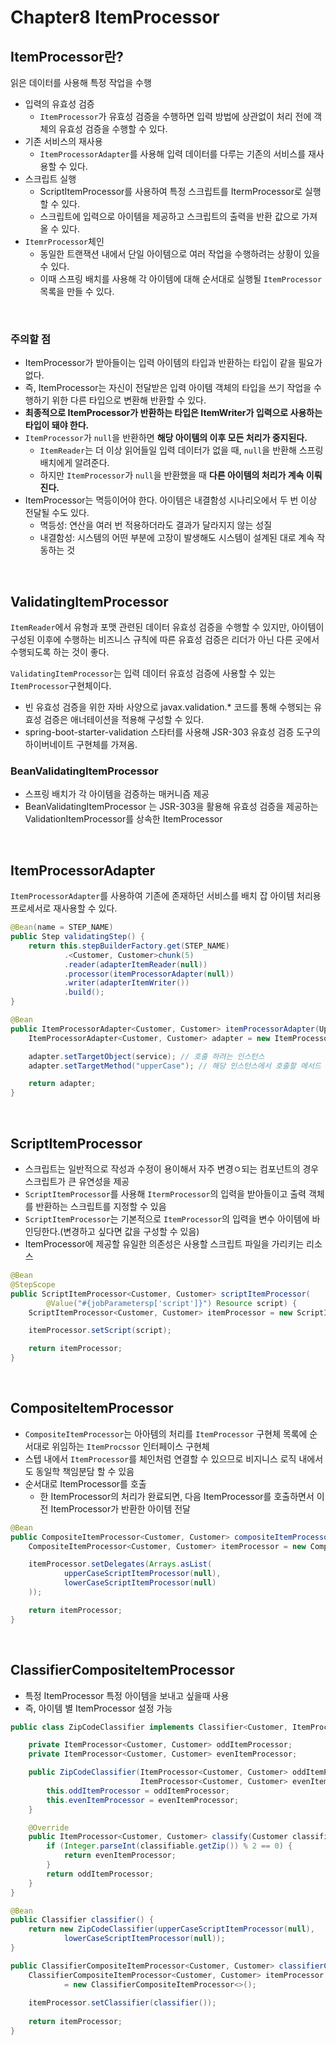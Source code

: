 # Chapter8 ItemProcessor

## ItemProcessor란?

읽은 데이터를 사용해 특정 작업을 수행

- 입력의 유효성 검증
  - `ItemProcessor`가 유효성 검증을 수행하면 입력 방법에 상관없이 처리 전에 객체의 유효성 검증을 수행할 수 있다.
- 기존 서비스의 재사용
  - `ItemProcessorAdapter`를 사용해 입력 데이터를 다루는 기존의 서비스를 재사용할 수 있다.
- 스크립트 실행
  - ScriptItemProcessor를 사용하여 특정 스크립트를 ItermProcessor로 실행할 수 있다.
  - 스크립트에 입력으로 아이템을 제공하고 스크립트의 출력을 반환 값으로 가져올 수 있다.
- `ItemrProcessor`체인
  - 동일한 트랜잭션 내에서 단일 아이템으로 여러 작업을 수행하려는 상황이 있을 수 있다.
  - 이때 스프링 배치를 사용해 각 아이템에 대해 순서대로 실행될 `ItemProcessor` 목록을 만들 수 있다.

</br >

### 주의할 점

- ItemProcessor가 받아들이는 입력 아이템의 타입과 반환하는 타입이 같을 필요가 없다.
- 즉, ItemProcessor는 자신이 전달받은 입력 아이템 객체의 타입을 쓰기 작업을 수행하기 위한 다른 타입으로 변환해 반환할 수 있다.
- **최종적으로 ItemProcessor가 반환하는 타입은 ItemWriter가 입력으로 사용하는 타입이 돼야 한다.**
- `ItemProcessor`가 `null`을 반환하면 **해당 아이템의 이후 모든 처리가 중지된다.**
  - `ItemReader`는 더 이상 읽어들일 입력 데이터가 없을 때, `null`을 반환해 스프링 배치에게 알려준다.
  - 하지만 `ItemProcessor`가 `null`을 반환했을 때 **다른 아이템의 처리가 계속 이뤄진다.**
- ItemProcessor는 멱등이어야 한다. 아이템은 내결함성 시나리오에서 두 번 이상 전달될 수도 있다.
  - 멱등성: 연산을 여러 번 적용하더라도 결과가 달라지지 않는 성질
  - 내결함성: 시스템의 어떤 부분에 고장이 발생해도 시스템이 설계된 대로 계속 작동하는 것


</br >

## ValidatingItemProcessor

`ItemReader`에서 유형과 포맷 관련된 데이터 유효성 검증을 수행할 수 있지만, 아이템이 구성된 이후에 수행하는 비즈니스 규칙에 따른 유효성 검증은 리더가 아닌 다른 곳에서 수행되도록 하는 것이 좋다.

`ValidatingItemProcessor`는 입력 데이터 유효성 검증에 사용할 수 있는 `ItemProcessor`구현체이다.

- 빈 유효성 검증을 위한 자바 사양으로 javax.validation.* 코드를 통해 수행되는 유효성 검증은 애너테이션을 적용해 구성할 수 있다.
- spring-boot-starter-validation 스타터를 사용해 JSR-303 유효성 검증 도구의 하이버네이트 구현체를 가져옴.

### BeanValidatingItemProcessor

- 스프링 배치가 각 아이템을 검증하는 매커니즘 제공
- BeanValidatingItemProcessor 는 JSR-303을 활용해 유효성 검증을 제공하는 ValidationItemProcessor를 상속한 ItemProcessor

</br >

## ItemProcessorAdapter

`ItemProcessorAdapter`를 사용하여 기존에 존재하던 서비스를 배치 잡 아이템 처리용 프로세서로 재사용할 수 있다.

```java
@Bean(name = STEP_NAME)
public Step validatingStep() {
    return this.stepBuilderFactory.get(STEP_NAME)
            .<Customer, Customer>chunk(5)
            .reader(adapterItemReader(null))
            .processor(itemProcessorAdapter(null))
            .writer(adapterItemWriter())
            .build();
}

@Bean
public ItemProcessorAdapter<Customer, Customer> itemProcessorAdapter(UpperCaseNameService service) {
    ItemProcessorAdapter<Customer, Customer> adapter = new ItemProcessorAdapter<>();

    adapter.setTargetObject(service); // 호출 하려는 인스턴스
    adapter.setTargetMethod("upperCase"); // 해당 인스턴스에서 호출할 메서드

    return adapter;
}
```

</br >

## ScriptItemProcessor

- 스크립트는 일반적으로 작성과 수정이 용이해서 자주 변경ㅇ되는 컴포넌트의 경우 스크립트가 큰 유연성을 제공
- `ScriptItemProcessor`를 사용해 `ItermProcessor`의 입력을 받아들이고 출력 객체를 반환하는 스크립트를 지정할 수 있음
- `ScriptItemProcessor`는 기본적으로 `ItemProcessor`의 입력을 변수 아이템에 바인딩한다.(변경하고 싶다면 값을 구성할 수 있음)
- ItemProcessor에 제공할 유일한 의존성은 사용할 스크립트 파일을 가리키는 리소스

```java
@Bean
@StepScope
public ScriptItemProcessor<Customer, Customer> scriptItemProcessor(
        @Value("#{jobParametersp['script']}") Resource script) {
    ScriptItemProcessor<Customer, Customer> itemProcessor = new ScriptItemProcessor<>();

    itemProcessor.setScript(script);

    return itemProcessor;
}
```

</br >

## CompositeItemProcessor

- `CompositeItemProcessor`는 아아템의 처리를 `ItemProcessor` 구현체 목록에 순서대로 위임하는 `ItemProcssor` 인터페이스 구현체
- 스텝 내에서 `ItemProcessor`를 체인처럼 연결할 수 있으므로 비지니스 로직 내에서도 동일학 책임분담 할 수 있음
- 순서대로 ItemProcessor를 호출
  - 한 ItemProcessor의 처리가 완료되면, 다음 ItemProcessor를 호출하면서 이전 ItemProcessor가 반환한 아이템 전달

```java
@Bean
public CompositeItemProcessor<Customer, Customer> compositeItemProcessor() {
    CompositeItemProcessor<Customer, Customer> itemProcessor = new CompositeItemProcessor<>();

    itemProcessor.setDelegates(Arrays.asList(
            upperCaseScriptItemProcessor(null),
            lowerCaseScriptItemProcessor(null)
    ));

    return itemProcessor;
}
```

</br >

## ClassifierCompositeItemProcessor

- 특정 ItemProcessor 특정 아이템을 보내고 싶을때 사용
- 즉, 아이템 별 ItemProcessor 설정 가능

```java
public class ZipCodeClassifier implements Classifier<Customer, ItemProcessor<Customer, Customer>> {

    private ItemProcessor<Customer, Customer> oddItemProcessor;
    private ItemProcessor<Customer, Customer> evenItemProcessor;

    public ZipCodeClassifier(ItemProcessor<Customer, Customer> oddItemProcessor,
                             ItemProcessor<Customer, Customer> evenItemProcessor) {
        this.oddItemProcessor = oddItemProcessor;
        this.evenItemProcessor = evenItemProcessor;
    }

    @Override
    public ItemProcessor<Customer, Customer> classify(Customer classifiable) {
        if (Integer.parseInt(classifiable.getZip()) % 2 == 0) {
            return evenItemProcessor;
        }
        return oddItemProcessor;
    }
}
```

```java
@Bean
public Classifier classifier() {
    return new ZipCodeClassifier(upperCaseScriptItemProcessor(null),
            lowerCaseScriptItemProcessor(null));
}

public ClassifierCompositeItemProcessor<Customer, Customer> classifierCompositeItemProcessor() {
    ClassifierCompositeItemProcessor<Customer, Customer> itemProcessor
            = new ClassifierCompositeItemProcessor<>();
    
    itemProcessor.setClassifier(classifier());
    
    return itemProcessor;
}
```
